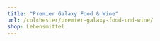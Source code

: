 ```yaml
---
title: "Premier Galaxy Food & Wine"
url: /colchester/premier-galaxy-food-und-wine/
shop: Lebensmittel
---
```

